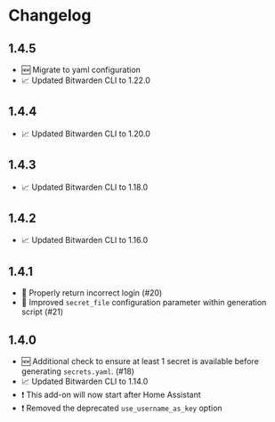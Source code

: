 # Changelog

## 1.4.5

* 🆕 Migrate to yaml configuration
* 📈 Updated Bitwarden CLI to 1.22.0

## 1.4.4

* 📈 Updated Bitwarden CLI to 1.20.0

## 1.4.3

* 📈 Updated Bitwarden CLI to 1.18.0

## 1.4.2

* 📈 Updated Bitwarden CLI to 1.16.0

## 1.4.1

* 🐞 Properly return incorrect login (#20)
* 🐞 Improved `secret_file` configuration parameter within generation script (#21)

## 1.4.0

* 🆕 Additional check to ensure at least 1 secret is available before generating `secrets.yaml`. (#18)
* 📈 Updated Bitwarden CLI to 1.14.0
* ❗ This add-on will now start after Home Assistant
* ❗ Removed the deprecated `use_username_as_key` option
